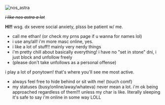 ![nos_astra](https://github.com/user-attachments/assets/ac9af6fc-ff27-4663-96a4-89a7155ab340)

*~~i like nos astra a lot~~*

**HI!!** wsg. dx severe social anxiety, plsss be patient w/ me.
   - call me ethan! (or check my prns page if u wanna for names lol)
   - i use any/all! i'm more masc online, yes.
   - i like a lot of stuff!! mainly very nerdy things
   - i'm pretty chill about basically everything! i have no "set in stone" dni, i just block and unfollow freely
   - (please don't take unfollows as a personal offense)

i play a lot of ponytown! that's where you'll see me most active.
   - always feel free to hide behind or sit with me! (touch comf)
   - my statuses (busy/online/away/whateva) never mean a lot. i'm ok being approached regardless of them!!! unless my char is like. literally sleeping it's safe to say i'm online in some way LOLL
